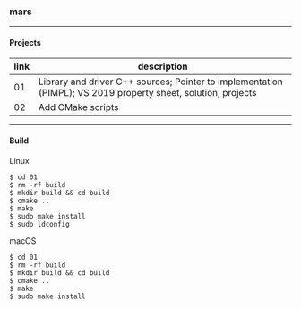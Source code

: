 ### mars

<hr>

#### Projects

|link|description|
|-|-|
|01|Library and driver C++ sources; Pointer to implementation (PIMPL); VS 2019 property sheet, solution, projects|
|02|Add CMake scripts|

<hr>

#### Build
Linux
```
$ cd 01
$ rm -rf build
$ mkdir build && cd build
$ cmake ..
$ make
$ sudo make install
$ sudo ldconfig
```
macOS
```
$ cd 01
$ rm -rf build
$ mkdir build && cd build
$ cmake ..
$ make
$ sudo make install
```

